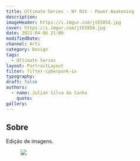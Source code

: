 ```yaml
---
title: Ultimate Series - Nº 034 - Power Awakening
description:
imageHeader: https://i.imgur.com/jtES058.jpg
cover: https://i.imgur.com/jtES058.jpg
date: 2021-04-06 21:00
modifiedDate:
channel: Arts
category: Design
tags:
  - Ultimate Series
layout: PortraitLayout
filter: filter-cyberpunk-ix
typography:
draft: false
authors:
  - name: Julian Silva da Cunha
    quote:
gallery:
---
```


## Sobre

Edição de imagens.

<figure>
<img src="https://i.imgur.com/jtES058.jpg" className="max-w-none mx-auto block"/>
</figure>
